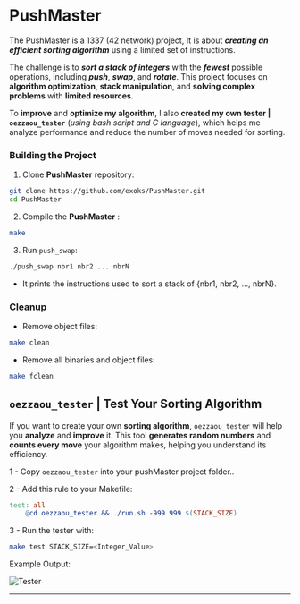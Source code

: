 # PushMaster #

The PushMaster is a 1337 (42 network) project, It is about ***creating an efficient sorting algorithm*** using a limited set of instructions.

The challenge is to ***sort a stack of integers*** with the ***fewest*** possible operations, including ***push***, ***swap***, and ***rotate***. This project focuses on **algorithm optimization**, **stack manipulation**, and **solving complex problems** with **limited resources**.

To **improve** and **optimize my algorithm**, I also **created my own tester | `oezzaou_tester`** (*using bash script and C language*), which helps me analyze performance and reduce the number of moves needed for sorting.

### Building the Project ###
1. Clone **PushMaster** repository: 
```bash
git clone https://github.com/exoks/PushMaster.git
cd PushMaster
```

2. Compile the **PushMaster** :
```bash
make
```
3. Run `push_swap`:
``` bash
./push_swap nbr1 nbr2 ... nbrN
```
- It prints the instructions used to sort a stack of {nbr1, nbr2, …, nbrN}.

### **Cleanup** ###
* Remove object files:
```sh
make clean
```

* Remove all binaries and object files:
```sh
make fclean
```

## `oezzaou_tester` | Test Your Sorting Algorithm ##
If you want to create your own **sorting algorithm**, `oezzaou_tester` will help you **analyze** and **improve** it. This tool **generates random numbers** and **counts every move** your algorithm makes, helping you understand its efficiency.

1 - Copy `oezzaou_tester` into your pushMaster project folder.. 

2 - Add this rule to your Makefile:
```Makefile
test: all 
	@cd oezzaou_tester && ./run.sh -999 999 $(STACK_SIZE) 
```
3 - Run the tester with:
```bash
make test STACK_SIZE=<Integer_Value>
```
Example Output:

![Tester](https://github.com/user-attachments/assets/dc8cd64d-32ba-41ec-bbe0-79b0a5d97ab1)

---
